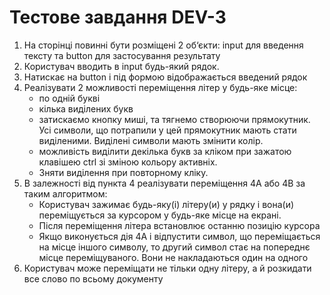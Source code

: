# Тестове завдання DEV-3

1. На сторінці повинні бути розміщені 2 об‘єкти: input для введення тексту та
   button для застосування результату
2. Користувач вводить в input будь-який рядок.
3. Натискає на button і під формою відображається введений рядок
4. Реалізувати 2 можливості переміщення літер у будь-яке місце:
   - по одній букві
   - кілька виділених букв
   * затискаємо кнопку миші, та тягнемо створюючи прямокутник. Усі символи, що
     потрапили у цей прямокутник мають стати виділеними. Виділені символи мають
     змінити колір.
   * можливість виділити декілька букв за кліком при зажатою клавішею ctrl зі
     зміною кольору активніх.
   * Зняти виділення при повторному кліку.
5. В залежності від пункта 4 реалізувати переміщення 4A або 4B за таким
   алгоритмом:
   - Користувач зажимає будь-яку(і) літеру(и) у рядку і вона(и) переміщується за
     курсором у будь-яке місце на екрані.
   - Після переміщення літера встановлює останню позицію курсора
   - Якщо виконується дія 4А і відпустити символ, що переміщається на місце
     іншого символу, то другий символ стає на попереднє місце переміщуваного.
     Вони не накладаються один на одного
6. Користувач може переміщати не тільки одну літеру, а й розкидати все слово по
   всьому документу
